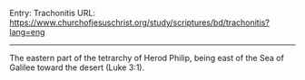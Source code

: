 Entry: Trachonitis
URL: https://www.churchofjesuschrist.org/study/scriptures/bd/trachonitis?lang=eng

---

The eastern part of the tetrarchy of Herod Philip, being east of the Sea of Galilee toward the desert (Luke 3:1).
